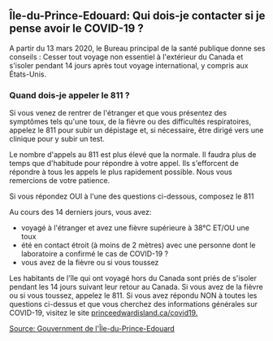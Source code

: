 ## Île-du-Prince-Edouard: Qui dois-je contacter si je pense avoir le COVID-19 ?

A partir du 13 mars 2020, le Bureau principal de la santé publique donne ses conseils : Cesser tout voyage non essentiel à l'extérieur du Canada et s'isoler pendant 14 jours après tout voyage international, y compris aux États-Unis.

### Quand dois-je appeler le 811 ?

Si vous venez de rentrer de l'étranger et que vous présentez des symptômes tels qu'une toux, de la fièvre ou des difficultés respiratoires, appelez le 811 pour subir un dépistage et, si nécessaire, être dirigé vers une clinique pour y subir un test.

Le nombre d'appels au 811 est plus élevé que la normale. Il faudra plus de temps que d'habitude pour répondre à votre appel. Ils s'efforcent de répondre à tous les appels le plus rapidement possible. Nous vous remercions de votre patience.

Si vous répondez OUI à l'une des questions ci-dessous, composez le 811

Au cours des 14 derniers jours, vous avez:

- voyagé à l'étranger et avez une fièvre supérieure à 38°C ET/OU une toux
- été en contact étroit (à moins de 2 mètres) avec une personne dont le laboratoire a confirmé le cas de COVID-19 ?
- vous avez de la fièvre ou si vous toussez

Les habitants de l'île qui ont voyagé hors du Canada sont priés de s'isoler pendant les 14 jours suivant leur retour au Canada. Si vous avez de la fièvre ou si vous toussez, appelez le 811. Si vous avez répondu NON à toutes les questions ci-dessus et que vous cherchez des informations générales sur COVID-19, visitez le site [princeedwardisland.ca/covid19.](princeedwardisland.ca/covid19)

[Source: Gouvernment de l'Île-du-Prince-Edouard](https://www.princeedwardisland.ca/fr/information/sante-et-mieux-etre/infection-au-coronavirus-foire-aux-questions)
